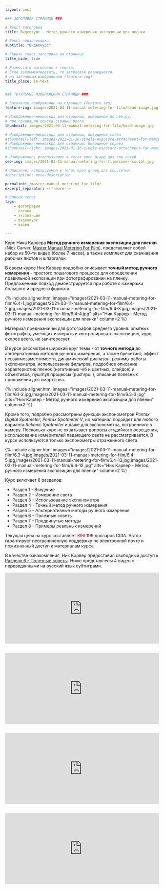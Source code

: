 ```yaml
---
layout: post

### ЗАГОЛОВОК СТРАНИЦЫ ###

# Текст заголовка
title: Видеокурс - Метод ручного измерения экспозиции для пленки

# Текст подзаголовка
subtitle: "Видеокурс"

# Скрыть текст заголовка на странице
title_hide: true

# Разместить заголовок в тексте.
# Если закомментировать, то заголовок размещается
# на заглавном изображении (feature-img)
title_place: in-text


### ТИТУЛЬНЫЕ ИЗОБРАЖЕНИЯ СТРАНИЦЫ ###

# Заглавное изображение на странице (feature-img)
feature-img: images/2021-03-11-manual-metering-for-film/head-image.jpg

# Изображение-миниатюра для страницы, выводимое по центру,
# при генерации списка страниц блога
thumbnail: images/2021-03-11-manual-metering-for-film/head-image.jpg

# Изображение-миниатюра для страницы, выводимое слева
#thumbnail-left: images/2021-01-16-single-exposure-attachment-for-mamiyaflex-c/cover-front.jpg
# Изображение-миниатюра для страницы, выводимое справа
#thumbnail-right: images/2021-01-16-single-exposure-attachment-for-mamiyaflex-c/cover-back.jpg

# Изображение, используемое в тегах open grapg для соц.сетей
seo-img: images/2021-03-11-manual-metering-for-film/cover-social.jpg

# Описание, используемое в тегах open grapg для соц.сетей
#description: meta-description

permalink: /master-manual-metering-for-film/
excerpt_separator: <!--more-->

# Список тегов
tags:
    - фотография
    - пленка
    - экспозиция
    - видеокурс
    - видео

---
```

Курс Ника Карвера **Метод ручного измерения экспозиции для пленки** (Nick Carver, [Master Manual Metering For Film](https://www.nickcarverphotography.com/teaching/online_courses/manual_metering_film_photography/)), представляет собой набор из 50-ти видео (более 7 часов), а также комплект для скачивания рабочих листов и шпаргалок.
<!--more-->

В своем курсе Ник Карвер подробно описывает **точный метод ручного измерения** - простого пошагового процесса для определения правильной экспозиции при фотографировании на пленку. Предложенный подход демонстрируется при работе с камерами большого и среднего формата.

{% include
    aligner.html
    images="images/2021-03-11-manual-metering-for-film/6.4-1.jpg,images/2021-03-11-manual-metering-for-film/6.4-2.jpg,images/2021-03-11-manual-metering-for-film/6.4-3.jpg,images/2021-03-11-manual-metering-for-film/6.4-4.jpg"
    alts="Ник Карвер - Метод ручного измерения экспозиции для пленки"
    column=2 %}

Материал предназначен для фотографов среднего уровня. опытных фотографов, умеющих измерять и контролировать экспозицию, курс, скорее всего, не заинтересует.

В курсе рассмотрен широкий круг темы - от **точного метода** до альтернативных методов ручного измерения, а также брекетинг, эффект невзаимозаместимости, динамический диапазон, режимы работы экспонометра, использование фильтров, подробное описание характеристик пленок (негативных ч/б и цветных, слайдов) и объективов, пуш/пул процессы (push/pull), описание полезных приложения для смартфона.

{% include
    aligner.html
    images="images/2021-03-11-manual-metering-for-film/6.1-2.jpg,images/2021-03-11-manual-metering-for-film/6.3-3.jpg"
    alts="Ник Карвер - Метод ручного измерения экспозиции для пленки"
    column=2 %}

Кроме того, подробно рассмотрены функции экспонометров *Pentax Digital Spotmeter*, *Pentax Spotmeter V*, но материал подойдет для любого варианта *Sekonic Spotmeter* и даже для экспонометра, встроенного в камеру. Поскольку курс не охватывает вопросы студийного освещения, использование измерителей падающего света не рассматривается. В курсе используются только экспонометры отраженного света.

{% include
    aligner.html
    images="images/2021-03-11-manual-metering-for-film/6.3-4.jpg,images/2021-03-11-manual-metering-for-film/6.4-5.jpg,images/2021-03-11-manual-metering-for-film/6.4-13.jpg,images/2021-03-11-manual-metering-for-film/6.4-12.jpg"
    alts="Ник Карвер - Метод ручного измерения экспозиции для пленки"
    column=2 %}

Курс включает 8 разделов:
* Раздел 1 - Введение
* Раздел 2 - Измерение света
* Раздел 3 - Использование экспонометра
* Раздел 4 - Точный метод ручного измерения
* Раздел 5 - Альтернативные методы ручного измерения
* Раздел 6 - Полезные советы
* Раздел 7 - Продвинутые методы
* Раздел 8 - Примеры реальных измерений

Текущая цена на курс составляет <s style="color: red">300</s> 199 долларов США. Автор гарантирует неограниченную поддержку по электронной почте и пожизненный доступ к материалам курса.

В качестве ознакомления, Ник Карвер предоставил свободный доступ к [Разделу 6 - Полезные советы](https://www.nickcarverphotography.com/teaching/online_courses/free_samples/free_online_photography_course_sample-manual_metering_film_photography.php). Ниже представлены 4 видео с переведенными на русский язык субтитрами.

<div class="frame_blc">
    <iframe src="https://www.youtube.com/embed/QP3p_NR9Bag" frameborder="0" allowfullscreen></iframe>
</div>

<div class="frame_blc">
    <iframe src="https://www.youtube.com/embed/51sF1frRYDM" frameborder="0" allowfullscreen></iframe>
</div>

<div class="frame_blc">
    <iframe src="https://www.youtube.com/embed/nekSBXNAgEw" frameborder="0" allowfullscreen></iframe>
</div>

<div class="frame_blc">
    <iframe src="https://www.youtube.com/embed/Af6tunhgmtY" frameborder="0" allowfullscreen></iframe>
</div>

<style>
.frame_blc{
  overflow:hidden;
  position:relative;
  padding-bottom:40%;
  padding-top:30px;
  height:0;
  margin-bottom:30px;
}
.frame_blc iframe {
  position:absolute;
  width:100%;
  height:100%;
  left:0;
  top:0;
}
</style>